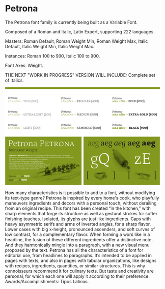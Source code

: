 # Petrona

The Petrona font family is currently being built as a Variable Font. 

Composed of a Roman and Italic, Latin Expert, supporting 222 languages. 

Masters: Roman Default, Roman Weight Min, Roman Weight Max, Italic Default, Italic Weight Min, Italic Weight Max. 

Instances: Roman 100 to 900, Italic 100 to 900. 

Font Axes: Weight. 

THE NEXT "WORK IN PROGRESS" VERSION WILL INCLUDE: 
Complete set of Italics.



![sample of fonts in use](Proofs/PDFs/Specimens/ProofWIPSpecimenHorizPetrona1.jpg)

How many characteristics is it possible to add to a font, without modifying its text-type genre? Petrona is inspired by every home's cook, who playfully maneuvers ingredients and decors with a personal touch, without derailing from an original recipe. This font has been created “in the kitchen,” with sharp elements that forge its structure as well as gestural strokes for softer finishing touches. Isolated, its glyphs are just like ingredients. Caps with heavy asymmetric serifs and arms of inverted angles, for a sharp flavor. Lower cases with big x-height, pronounced ascenders, and soft curves of low contrast, for a complementary flavor. When forming a word like in a headline, the fusion of these different ingredients offer a distinctive note. And they harmonically mingle into a paragraph, with a new visual menu proposed by the text. Petrona has all the characteristics of a font for editorial use, from headlines to paragraphs. It’s intended to be applied in pages with texts, and also in pages with tabular organizations, like designs with recipes, ingredients, quantities, or similar structures. This is why connoisseurs recommend it for culinary texts. But taste and creativity are personal, for which each one will apply it according to their preference. Awards/Accomplishments: Tipos Latinos. 
